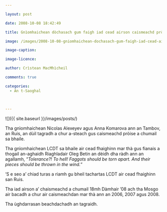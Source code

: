 ```yaml
---

layout: post

date: 2008-10-08 18:42:49

title: Gnìomhaichean dòchasach gum faigh iad cead airson caismeachd pròise a chumail san Ruis

image: /images/2008-10-08-gniomhaichean-dochasach-gum-faigh-iad-cead-airson-caismeachd-proise-a-chumail-san-ruis.webp

image-caption:

image-licence:

author: Crìstean MacMhìcheil

comments: true

categories:
  - An t-Saoghal
  
  

---
```


![]({{ site.baseurl }}/images/posts/)

Tha gnìomhaichean Nicolas Alexeyev agus Anna Komarova ann an Tambov, an Ruis, an dùil tagradh a chur a-steach gus caismeachd pròise a chumail sa bhaile.

<!--more-->

Tha gnìomhaichean LCDT sa bhaile air cead fhaighinn mar thà gus fianais a thogail an-aghaidh Riaghladair Oleg Betin an dèidh dha ràdh ann an agallamh, “_Tolerance?! To hell! Faggots should be torn apart. And their pieces should be thrown in the wind._”

&#8216;S e seo a&#8217; chiad turas a riamh gu bheil tachartas LCDT air cead fhaighinn san Ruis.

Tha iad airson a&#8217; chaismeachd a chumail 18mh Dàmhair &#8217;08 ach tha Mosgo air bacadh a chur air caismeachdan mar thà ann an 2006, 2007 agus 2008.

Tha ùghdarrasan beachdachadh an tagraidh.

